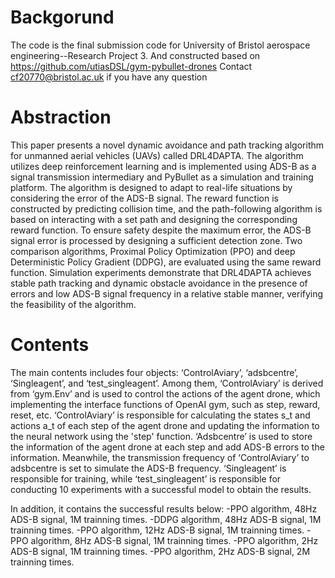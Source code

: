 # Backgorund
The code is the final submission code for University of Bristol aerospace engineering--Research Project 3. And constructed based on https://github.com/utiasDSL/gym-pybullet-drones
Contact cf20770@bristol.ac.uk if you have any question


# Abstraction
This paper presents a novel dynamic avoidance and path tracking algorithm for unmanned aerial vehicles (UAVs) called DRL4DAPTA. The algorithm utilizes deep reinforcement learning and is implemented using ADS-B as a signal transmission intermediary and PyBullet as a simulation and training platform. The algorithm is designed to adapt to real-life situations by considering the error of the ADS-B signal. The reward function is constructed by predicting collision time, and the path-following algorithm is based on interacting with a set path and designing the corresponding reward function. To ensure safety despite the maximum error, the ADS-B signal error is processed by designing a sufficient detection zone. Two comparison algorithms, Proximal Policy Optimization (PPO) and deep Deterministic Policy Gradient (DDPG), are evaluated using the same reward function. Simulation experiments demonstrate that DRL4DAPTA achieves stable path tracking and dynamic obstacle avoidance in the presence of errors and low ADS-B signal frequency in a relative stable manner, verifying the feasibility of the algorithm.


# Contents
The main contents includes four objects: ‘ControlAviary’, ‘adsbcentre’, ‘Singleagent’, and ‘test_singleagent’. Among them, ‘ControlAviary’ is derived from ‘gym.Env’ and is used to control the actions of the agent drone, which implementing the interface functions of OpenAI gym, such as step, reward, reset, etc. ‘ControlAviary’ is responsible for calculating the states s_t  and actions a_t of each step of the agent drone and updating the information to the neural network using the 'step' function. ‘Adsbcentre’ is used to store the information of the agent drone at each step and add ADS-B errors to the information. Meanwhile, the transmission frequency of ‘ControlAviary’ to adsbcentre is set to simulate the ADS-B frequency. ‘Singleagent’ is responsible for training, while ‘test_singleagent’ is responsible for conducting 10 experiments with a successful model to obtain the results.

In addition, it contains the successful results below:
-PPO algorithm, 48Hz ADS-B signal, 1M trainning times.
-DDPG algorithm, 48Hz ADS-B signal, 1M trainning times.
-PPO algorithm, 12Hz ADS-B signal, 1M trainning times.
-PPO algorithm, 8Hz ADS-B signal, 1M trainning times.
-PPO algorithm, 2Hz ADS-B signal, 1M trainning times.
-PPO algorithm, 2Hz ADS-B signal, 2M trainning times.





